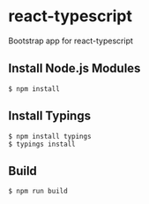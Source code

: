# react-typescript
Bootstrap app for react-typescript

## Install Node.js Modules
    $ npm install

## Install Typings
    $ npm install typings
    $ typings install

## Build
    $ npm run build